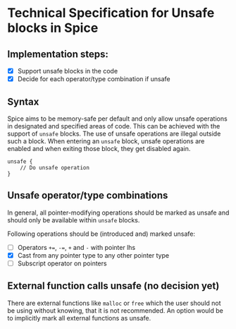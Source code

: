 # Technical Specification for Unsafe blocks in Spice

## Implementation steps:

- [x] Support unsafe blocks in the code
- [x] Decide for each operator/type combination if unsafe

## Syntax

Spice aims to be memory-safe per default and only allow unsafe operations in
designated and specified areas of code. This can be achieved with the support
of `unsafe` blocks. The use of unsafe operations are illegal outside such a
block. When entering an `unsafe` block, unsafe operations are enabled and
when exiting those block, they get disabled again.

```spice
unsafe {
    // Do unsafe operation
}
```

## Unsafe operator/type combinations
In general, all pointer-modifying operations should be marked as unsafe and
should only be available within `unsafe` blocks.

Following operations should be (introduced and) marked unsafe:

- [ ] Operators `+=`, `-=`, `+` and `-` with pointer lhs
- [x] Cast from any pointer type to any other pointer type
- [ ] Subscript operator on pointers

## External function calls unsafe (no decision yet)
There are external functions like `malloc` or `free` which the user should
not be using without knowing, that it is not recommended. An option would be
to implicitly mark all external functions as unsafe.